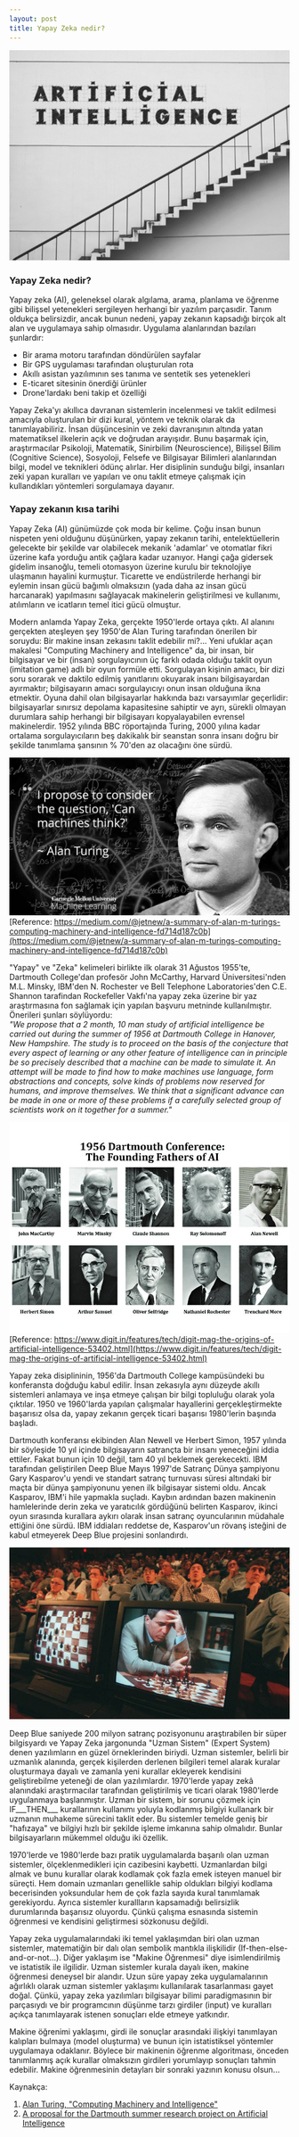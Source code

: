 ```yaml
---
layout: post
title: Yapay Zeka nedir?
---
```

![](/images/HeaderPicture2.png)

<h3> Yapay Zeka nedir? </h3>

Yapay zeka (AI), geleneksel olarak algılama, arama, planlama ve öğrenme gibi bilişsel yetenekleri sergileyen herhangi bir yazılım parçasıdir. Tanım oldukça belirsizdir, ancak bunun nedeni, yapay zekanın kapsadığı birçok alt alan ve uygulamaya sahip olmasıdır. Uygulama alanlarından bazıları şunlardır:
* Bir arama motoru tarafından döndürülen sayfalar
* Bir GPS uygulaması tarafından oluşturulan rota
* Akıllı asistan yazılımının ses tanıma ve sentetik ses yetenekleri
* E-ticaret sitesinin önerdiği ürünler
* Drone'lardakı beni takip et özelliği

Yapay Zeka'yı akıllıca davranan sistemlerin incelenmesi ve taklit edilmesi amacıyla oluşturulan bir dizi kural, yöntem ve teknik olarak da tanımlayabiliriz. İnsan düşüncesinin ve zeki davranışının altında yatan matematiksel ilkelerin açık ve doğrudan arayışıdır. Bunu başarmak için, araştırmacılar Psikoloji, Matematik, Sinirbilim (Neuroscience), Bilişsel Bilim (Cognitive Science), Sosyoloji, Felsefe ve Bilgisayar Bilimleri alanlarından bilgi, model ve teknikleri ödünç alırlar. Her disiplinin sunduğu bilgi, insanları zeki yapan kuralları ve yapıları ve onu taklit etmeye çalışmak için kullandıkları yöntemleri sorgulamaya dayanır.

<h3>Yapay zekanın kısa tarihi</h3>
Yapay Zeka (AI) günümüzde çok moda bir kelime. Çoğu insan bunun nispeten yeni olduğunu düşünürken, yapay zekanın tarihi, entelektüellerin gelecekte bir şekilde var olabilecek mekanik 'adamlar' ve otomatlar fikri üzerine kafa yorduğu antik çağlara kadar uzanıyor. Hangi çağa gidersek gidelim insanoğlu, temeli otomasyon üzerine kurulu bir teknolojiye ulaşmanın hayalini kurmuştur. Ticarette ve endüstrilerde herhangi bir eylemin insan gücü bağımlı olmaksızın (yada daha az insan gücü harcanarak) yapılmasını sağlayacak makinelerin geliştirilmesi ve kullanımı, atılımların ve icatların temel itici gücü olmuştur.

Modern anlamda Yapay Zeka, gerçekte 1950'lerde ortaya çıktı. AI alanını gerçekten ateşleyen şey 1950'de Alan Turing tarafından önerilen bir soruydu: Bir makine insan zekasını taklit edebilir mi?... Yeni ufuklar açan makalesi "Computing Machinery and Intelligence" da, bir insan, bir bilgisayar ve bir (insan) sorgulayıcının üç farklı odada olduğu taklit oyun (imitation game) adlı bir oyun formüle etti. Sorgulayan kişinin amacı, bir dizi soru sorarak ve daktilo edilmiş yanıtlarını okuyarak insanı bilgisayardan ayırmaktır; bilgisayarın amacı sorgulayıcıyı onun insan olduğuna ikna etmektir. Oyuna dahil olan bilgisayarlar hakkında bazı varsayımlar geçerlidir: bilgisayarlar sınırsız depolama kapasitesine sahiptir ve ayrı, sürekli olmayan durumlara sahip herhangi bir bilgisayarı kopyalayabilen evrensel makinelerdir. 1952 yılında BBC röportajında Turing, 2000 yılına kadar ortalama sorgulayıcıların beş dakikalık bir seanstan sonra insanı doğru bir şekilde tanımlama şansının % 70'den az olacağını öne sürdü.

![](/images/AlanTuring.jpg)
<br>[Reference: https://medium.com/@jetnew/a-summary-of-alan-m-turings-computing-machinery-and-intelligence-fd714d187c0b](https://medium.com/@jetnew/a-summary-of-alan-m-turings-computing-machinery-and-intelligence-fd714d187c0b)</br>

"Yapay" ve "Zeka" kelimeleri birlikte ilk olarak 31 Ağustos 1955'te, Dartmouth College'dan profesör John McCarthy, Harvard Üniversitesi'nden M.L. Minsky, IBM'den N. Rochester ve Bell Telephone Laboratories'den C.E. Shannon tarafindan Rockefeller Vakfı'na yapay zeka üzerine bir yaz araştırmasına fon sağlamak için yapılan başvuru metninde kullanılmıştır. Önerileri şunları söylüyordu:
<br>_"We propose that a 2 month, 10 man study of artificial intelligence be carried out during the summer of 1956 at Dartmouth College in Hanover, New Hampshire. The study is to proceed on the basis of the conjecture that every aspect of learning or any other feature of intelligence can in principle be so precisely described that a machine can be made to simulate it. An attempt will be made to find how to make machines use language, form abstractions and concepts, solve kinds of problems now reserved for humans, and improve themselves. We think that a significant advance can be made in one or more of these problems if a carefully selected group of scientists work on it together for a summer."_</br>

![](/images/DartmouthTeam.jpeg)
<br>[Reference: https://www.digit.in/features/tech/digit-mag-the-origins-of-artificial-intelligence-53402.html](https://www.digit.in/features/tech/digit-mag-the-origins-of-artificial-intelligence-53402.html)</br>

Yapay zeka disiplininin, 1956'da Dartmouth College kampüsündeki bu konferansta doğduğu kabul edilir. İnsan zekasıyla aynı düzeyde akıllı sistemleri anlamaya ve inşa etmeye çalışan bir bilgi topluluğu olarak yola çıktılar. 1950 ve 1960'larda yapılan çalışmalar hayallerini gerçekleştirmekte başarısız olsa da, yapay zekanın gerçek ticari başarısı 1980'lerin başında başladı.

Dartmouth konferansı ekibinden Alan Newell ve Herbert Simon, 1957 yılında bir söyleşide 10 yıl içinde bilgisayarın satrançta bir insanı yeneceğini iddia ettiler. Fakat bunun için 10 değil, tam 40 yıl beklemek gerekecekti. IBM tarafından geliştirilen Deep Blue Mayıs 1997'de Satranç Dünya şampiyonu Gary Kasparov'u yendi ve standart satranç turnuvası süresi altındaki bir maçta bir dünya şampiyonunu yenen ilk bilgisayar sistemi oldu. Ancak Kasparov, IBM'i hile yapmakla suçladı. Kaybın ardından bazen makinenin hamlelerinde derin zeka ve yaratıcılık gördüğünü belirten Kasparov, ikinci oyun sırasında kurallara aykırı olarak insan satranç oyuncularının müdahale ettiğini öne sürdü. IBM iddiaları reddetse de, Kasparov'un rövanş isteğini de kabul etmeyerek Deep Blue projesini sonlandırdı.

![](/images/DeepBlueKasparov.jpg)

Deep Blue saniyede 200 milyon satranç pozisyonunu araştırabilen bir süper bilgisyardı ve Yapay Zeka jargonunda "Uzman Sistem" (Expert System) denen yazılımların en güzel örneklerinden biriydi. Uzman sistemler, belirli bir uzmanlık alanında, gerçek kişilerden derlenen bilgileri temel alarak kuralar oluşturmaya dayalı ve zamanla yeni kurallar ekleyerek kendisini geliştirebilme yeteneği de olan yazılımlardır. 1970'lerde yapay zekâ alanındaki araştırmacılar tarafından geliştirilmiş ve ticari olarak 1980'lerde uygulanmaya başlanmıştır. Uzman bir sistem, bir sorunu çözmek için IF___THEN___ kurallarının kullanımı yoluyla kodlanmış bilgiyi kullanark bir uzmanın muhakeme sürecini taklit eder. Bu sistemler temelde geniş bir "hafızaya" ve bilgiyi hızlı bir şekilde işleme imkanına sahip olmalıdır. Bunlar bilgisayarların mükemmel olduğu iki özellik.

1970'lerde ve 1980'lerde bazı pratik uygulamalarda başarılı olan uzman sistemler, ölçeklenmedikleri için cazibesini kaybetti. Uzmanlardan bilgi almak ve bunu kurallar olarak kodlamak çok fazla emek isteyen manuel bir süreçti. Hem domain uzmanları genellikle sahip oldukları bilgiyi kodlama becerisinden yoksundular hem de çok fazla sayıda kural tanımlamak gerekiyordu. Ayrıca sistemler kurallların kapsamadığı belirsizlik durumlarında başarısız oluyordu. Çünkü çalışma esnasında sistemin öğrenmesi ve kendisini geliştirmesi sözkonusu değildi.

Yapay zeka uygulamalarındaki iki temel yaklaşımdan biri olan uzman sistemler, matematiğin bir dalı olan sembolik mantıkla ilişkilidir (If-then-else-and-or-not...). Diğer yaklaşım ise "Makine Öğrenmesi" diye isimlendirilmiş ve istatistik ile ilgilidir. Uzman sistemler kurala dayalı iken, makine öğrenmesi deneysel bir alandır. Uzun süre yapay zeka uygulamalarının ağırlıklı olarak uzman sistemler yaklaşımı kullanılarak tasarlanması gayet doğal. Çünkü, yapay zeka yazılımları bilgisayar bilimi paradigmasının bir parçasıydı ve bir programcının düşünme tarzı girdiler (input) ve kuralları açıkça tanımlayarak istenen sonuçları elde etmeye yatkındır. 

Makine öğrenimi yaklaşımı, girdi ile sonuçlar arasındaki ilişkiyi tanımlayan kalıpları bulmaya (model oluşturma) ve bunun için istatistiksel yöntemler uygulamaya odaklanır. Böylece bir makinenin öğrenme algoritması, önceden tanımlanmış açık kurallar olmaksızın girdileri yorumlayıp sonuçları tahmin edebilir. Makine öğrenmesinin detayları bir sonraki yazının konusu olsun...

Kaynakça:
1. [Alan Turing, "Computing Machinery and Intelligence"](https://academic.oup.com/mind/article/LIX/236/433/986238)
2. [A proposal for the Dartmouth summer research project on Artificial Intelligence](http://www-formal.stanford.edu/jmc/history/dartmouth/dartmouth.html)</br>

